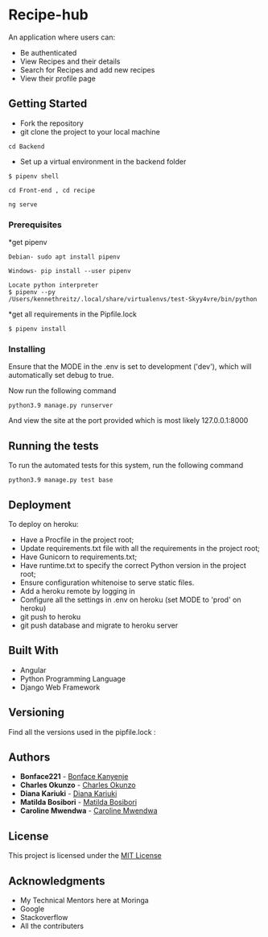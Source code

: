 # Recipe-hub

An application where users can:

- Be authenticated
- View Recipes and their details
- Search for Recipes and add new recipes
- View their profile page

## Getting Started

- Fork the repository
- git clone the project to your local machine

```
cd Backend
```

- Set up a virtual environment in the backend folder

```
$ pipenv shell
```

```
cd Front-end , cd recipe
```

```
ng serve
```

### Prerequisites

\*get pipenv

```
Debian- sudo apt install pipenv
```

```
Windows- pip install --user pipenv
```

```
Locate python interpreter
$ pipenv --py
/Users/kennethreitz/.local/share/virtualenvs/test-Skyy4vre/bin/python
```

\*get all requirements in the Pipfile.lock

```
$ pipenv install
```

### Installing

Ensure that the MODE in the .env is set to development ('dev'), which will automatically set debug to true.

Now run the following command

```
python3.9 manage.py runserver
```

And view the site at the port provided which is most likely 127.0.0.1:8000

## Running the tests

To run the automated tests for this system, run the following command

```
python3.9 manage.py test base

```

## Deployment

To deploy on heroku:

- Have a Procfile in the project root;
- Update requirements.txt file with all the requirements in the project root;
- Have Gunicorn to requirements.txt;
- Have runtime.txt to specify the correct Python version in the project root;
- Ensure configuration whitenoise to serve static files.
- Add a heroku remote by logging in
- Configure all the settings in .env on heroku (set MODE to 'prod' on heroku)
- git push to heroku
- git push database and migrate to heroku server

## Built With

- Angular
- Python Programming Language
- Django Web Framework

## Versioning

Find all the versions used in the pipfile.lock :

## Authors

- **Bonface221** - [Bonface Kanyenje](https://github.com/bonface221/)
- **Charles Okunzo** - [Charles Okunzo](https://github.com/charles-okunzo/)
- **Diana Kariuki** - [Diana Kariuki](https://github.com/Dianakariuki)
- **Matilda Bosibori** - [Matilda Bosibori](https://github.com/Maltilda-Nyaboke)
- **Caroline Mwendwa** - [Caroline Mwendwa](https://github.com/carol-profile)

## License

This project is licensed under the [MIT License](./LICENSE)

## Acknowledgments

- My Technical Mentors here at Moringa
- Google
- Stackoverflow
- All the contributers
